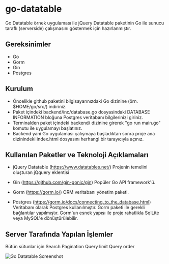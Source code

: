 # go-datatable
Go Datatable örnek uygulaması ile jQuery Datatable paketinin Go ile sunucu taraflı (serverside) çalışmasını göstermek için hazırlanmıştır.

## Gereksinimler
- Go
- Gorm
- Gin
- Postgres

## Kurulum
- Öncelikle github paketini bilgisayarınızdaki Go dizinine (örn. $HOME/go/src/) indiriniz.
- Paket içindeki backend/inc/database.go dosyasindaki DATABASE INFORMATION bloğuna Postgres veritabanı bilgilerinizi giriniz.
- Terminalden paket içindeki backend/ dizinine girerek "go run main.go" komutu ile uygulamayı başlatınız.
- Backend yani Go uygulaması çalışmaya başladıktan sonra proje ana dizinindeki index.html dosyasını herhangi bir tarayıcıyla açınız.


## Kullanılan Paketler ve Teknoloji Açıklamaları
- jQuery Datatable (https://www.datatables.net/)
Projenin temelini oluşturan jQquery eklentisi

- Gin (https://github.com/gin-gonic/gin)
Popüler Go API framework'ü.

- Gorm (https://gorm.io/)
ORM veritabanı yönetim paketi.

- Postgres (https://gorm.io/docs/connecting_to_the_database.html)
Veritabanı olarak Postgres kullanılmıştır. Gorm paketi ile gerekli bağlantılar yapılmıştır. Gorm'un esnek yapısı ile proje rahatlıkla SqlLite veya MySQL'e dönüştürülebilir.

## Server Tarafında Yapılan İşlemler
Bütün sütunlar için Search
Pagination
Query limit
Query order

![Go Datatable Screenshot](https://github.com/yakuter/go-datatable/blob/master/screenshot.png)